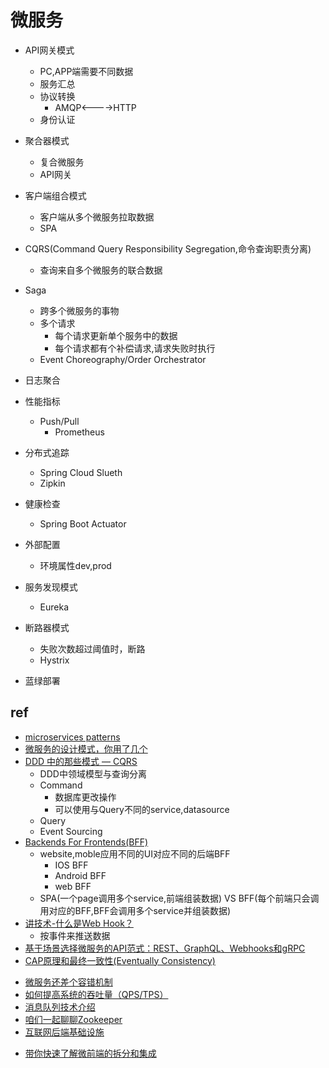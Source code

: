 # 微服务


+ API网关模式
    + PC,APP端需要不同数据
    + 服务汇总
    + 协议转换
        + AMQP<---->HTTP
    + 身份认证

+ 聚合器模式
    + 复合微服务
    + API网关

+ 客户端组合模式
    + 客户端从多个微服务拉取数据
    + SPA


+ CQRS(Command Query Responsibility Segregation,命令查询职责分离)
    + 查询来自多个微服务的联合数据

+ Saga
    + 跨多个微服务的事物
    + 多个请求
        + 每个请求更新单个服务中的数据
        + 每个请求都有个补偿请求,请求失败时执行
    + Event Choreography/Order Orchestrator

+ 日志聚合

+ 性能指标
    + Push/Pull
        + Prometheus

+ 分布式追踪
    + Spring Cloud Slueth
    + Zipkin

+ 健康检查
    + Spring Boot Actuator

+ 外部配置
    + 环境属性dev,prod

+ 服务发现模式
    + Eureka

+ 断路器模式
    + 失败次数超过阈值时，断路
    + Hystrix

+ 蓝绿部署

## ref
<!-- Pattern -->
+ [microservices patterns](https://microservices.io/patterns/index.html)
+ [微服务的设计模式，你用了几个](https://www.kubernetes.org.cn/9532.html)
+ [DDD 中的那些模式 — CQRS](https://zhuanlan.zhihu.com/p/115685384)
    + DDD中领域模型与查询分离
    + Command
        + 数据库更改操作
        + 可以使用与Query不同的service,datasource
    + Query
    + Event Sourcing
+ [Backends For Frontends(BFF)](https://samnewman.io/patterns/architectural/bff/)
    + website,moble应用不同的UI对应不同的后端BFF
        + IOS BFF
        + Android BFF
        + web BFF
    + SPA(一个page调用多个service,前端组装数据) VS BFF(每个前端只会调用对应的BFF,BFF会调用多个service并组装数据)
+ [讲技术-什么是Web Hook？](https://segmentfault.com/a/1190000020249988)
    + 按事件来推送数据
+ [基于场景选择微服务的API范式：REST、GraphQL、Webhooks和gRPC](https://toutiao.io/posts/t3enj4b/preview)
+ [CAP原理和最终一致性(Eventually Consistency)](https://my.oschina.net/xianggao/blog/541003)

<!-- others -->
+ [微服务还差个容错机制](https://www.kubernetes.org.cn/7060.html)
+ [如何提高系统的吞吐量（QPS/TPS）](https://juejin.im/post/5af645f651882567105fd1b2)
+ [消息队列技术介绍](https://www.jianshu.com/p/689ce4205021)
+ [咱们一起聊聊Zookeeper](https://juejin.im/post/5b03d58a6fb9a07a9e4d8f01)
+ [互联网后端基础设施](https://juejin.im/post/5b59324ef265da0f69703f40)

<!-- 微前端 -->
+ [带你快速了解微前端的拆分和集成](https://www.kubernetes.org.cn/9637.html)
